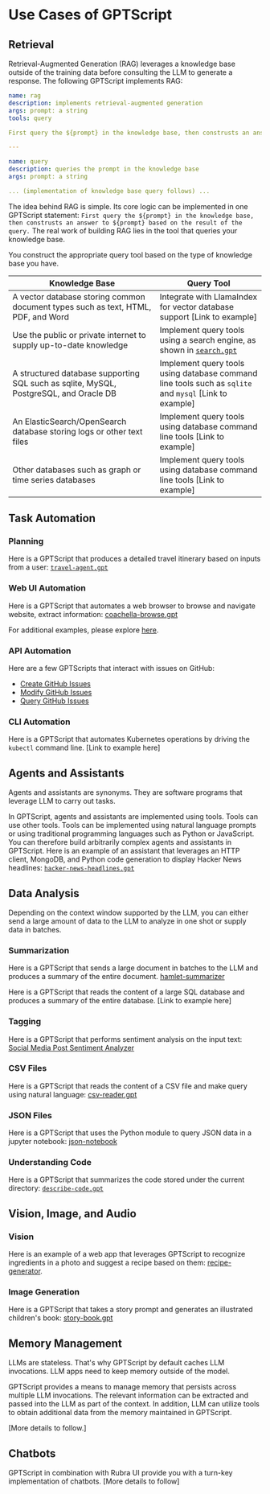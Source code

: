 # Use Cases of GPTScript

## Retrieval

Retrieval-Augmented Generation (RAG) leverages a knowledge base outside of the training data before consulting the LLM to generate a response.
The following GPTScript implements RAG:

```yaml
name: rag
description: implements retrieval-augmented generation
args: prompt: a string
tools: query

First query the ${prompt} in the knowledge base, then construsts an answer to ${prompt} based on the result of the query.

---

name: query
description: queries the prompt in the knowledge base
args: prompt: a string

... (implementation of knowledge base query follows) ...
```

The idea behind RAG is simple. Its core logic can be implemented in one GPTScript statement: `First query the ${prompt} in the knowledge base, then construsts an answer to ${prompt} based on the result of the query.` The real work of building RAG lies in the tool that queries your knowledge base.

You construct the appropriate query tool based on the type of knowledge base you have.

| Knowledge Base | Query Tool |
|------|------|
| A vector database storing common document types such as text, HTML, PDF, and Word | Integrate with LlamaIndex for vector database support [Link to example]|
| Use the public or private internet to supply up-to-date knowledge | Implement query tools using a search engine, as shown in [`search.gpt`](../examples/search.gpt)|
| A structured database supporting SQL such as sqlite, MySQL, PostgreSQL, and Oracle DB | Implement query tools using database command line tools such as `sqlite` and `mysql` [Link to example]|
| An ElasticSearch/OpenSearch database storing logs or other text files | Implement query tools using database command line tools [Link to example]|
| Other databases such as graph or time series databases | Implement query tools using database command line tools [Link to example]|

## Task Automation

### Planning

Here is a GPTScript that produces a detailed travel itinerary based on inputs from a user: [`travel-agent.gpt`](../examples/travel-agent.gpt)

### Web UI Automation

Here is a GPTScript that automates a web browser to browse and navigate website, extract information: [coachella-browse.gpt](https://github.com/gptscript-ai/browser/blob/main/examples/coachella-browse.gpt)

For additional examples, please explore [here](https://github.com/gptscript-ai/browser?tab=readme-ov-file#examples).

### API Automation

Here are a few GPTScripts that interact with issues on GitHub:

- [Create GitHub Issues](https://github.com/gptscript-ai/create-github-issues/blob/main/examples/example.gpt)
- [Modify GitHub Issues](https://github.com/gptscript-ai/modify-github-issues/blob/main/examples/example.gpt)
- [Query GitHub Issues](https://github.com/gptscript-ai/query-github-issues/blob/main/examples/example.gpt)

### CLI Automation

Here is a GPTScript that automates Kubernetes operations by driving the `kubectl` command line. [Link to example here]

## Agents and Assistants

Agents and assistants are synonyms. They are software programs that leverage LLM to carry out tasks.

In GPTScript, agents and assistants are implemented using tools. Tools can use other tools. Tools can be implemented using natural language prompts or using traditional programming languages such as Python or JavaScript. You can therefore build arbitrarily complex agents and assistants in GPTScript. Here is an example of an assistant that leverages an HTTP client, MongoDB, and Python code generation to display Hacker News headlines: [`hacker-news-headlines.gpt`](../examples/hacker-news-headlines.gpt)

## Data Analysis

Depending on the context window supported by the LLM, you can either send a large amount of data to the LLM to analyze in one shot or supply data in batches.

### Summarization

Here is a GPTScript that sends a large document in batches to the LLM and produces a summary of the entire document. [hamlet-summarizer](../examples/hamlet-summarizer)

Here is a GPTScript that reads the content of a large SQL database and produces a summary of the entire database. [Link to example here]

### Tagging

Here is a GPTScript that performs sentiment analysis on the input text: [Social Media Post Sentiment Analyzer](../examples/sentiments)

### CSV Files

Here is a GPTScript that reads the content of a CSV file and make query using natural language: [csv-reader.gpt](https://github.com/gptscript-ai/csv-reader/blob/main/examples/csv-reader.gpt)

### JSON Files

Here is a GPTScript that uses the Python module to query JSON data in a jupyter notebook: [json-notebook](../examples/json-notebook)

### Understanding Code

Here is a GPTScript that summarizes the code stored under the current directory: [`describe-code.gpt`](../examples/describe-code.gpt)

## Vision, Image, and Audio

### Vision

Here is an example of a web app that leverages GPTScript to recognize ingredients in a photo and suggest a recipe based on them: [recipe-generator](../examples/recipegenerator).

### Image Generation

Here is a GPTScript that takes a story prompt and generates an illustrated children's book: [story-book.gpt](../examples/story-book)

## Memory Management

LLMs are stateless. That's why GPTScript by default caches LLM invocations. LLM apps need to keep memory outside of the model.

GPTScript provides a means to manage memory that persists across multiple LLM invocations. The relevant information can be extracted and passed into the LLM as part of the context. In addition, LLM can utilize tools to obtain additional data from the memory maintained in GPTScript.

[More details to follow.]

## Chatbots

GPTScript in combination with Rubra UI provide you with a turn-key implementation of chatbots. [More details to follow]
